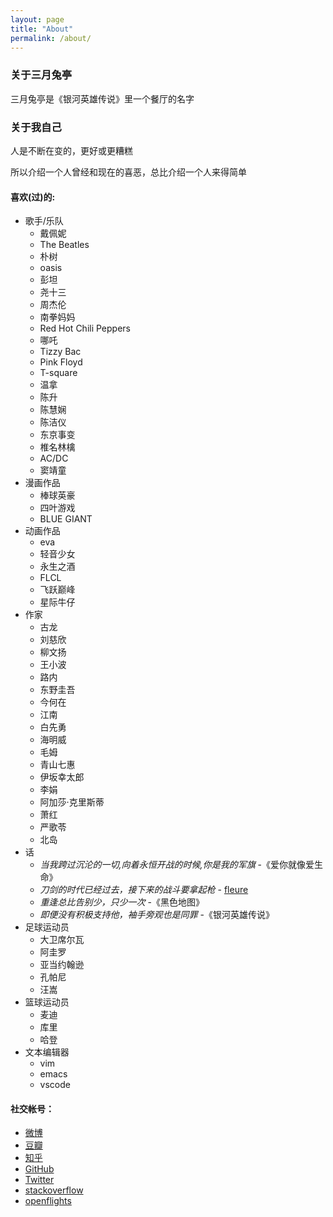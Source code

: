 ```yaml
---
layout: page
title: "About"
permalink: /about/
---
```



### 关于三月兔亭

三月兔亭是《银河英雄传说》里一个餐厅的名字


### 关于我自己

人是不断在变的，更好或更糟糕

所以介绍一个人曾经和现在的喜恶，总比介绍一个人来得简单


#### 喜欢(过)的:
- 歌手/乐队
    - 戴佩妮
    - The Beatles
    - 朴树
    - oasis
    - 彭坦
    - 尧十三
    - 周杰伦
    - 南拳妈妈
    - Red Hot Chili Peppers
    - 哪吒
    - Tizzy Bac
    - Pink Floyd
    - T-square
    - 温拿
    - 陈升
    - 陈慧娴
    - 陈洁仪
    - 东京事变
    - 椎名林檎
    - AC/DC
    - 窦靖童
- 漫画作品
    - 棒球英豪
    - 四叶游戏
    - BLUE GIANT
- 动画作品
    - eva
    - 轻音少女
    - 永生之酒
    - FLCL
    - 飞跃巅峰
    - 星际牛仔
- 作家
    - 古龙
    - 刘慈欣
    - 柳文扬
    - 王小波
    - 路内
    - 东野圭吾
    - 今何在
    - 江南
    - 白先勇
    - 海明威
    - 毛姆
    - 青山七惠
    - 伊坂幸太郎
    - 李娟
    - 阿加莎·克里斯蒂
    - 萧红
    - 严歌苓
    - 北岛
- 话
    - _当我跨过沉沦的一切,向着永恒开战的时候,你是我的军旗_ -《爱你就像爱生命》
    - _刀剑的时代已经过去，接下来的战斗要拿起枪_ - [fleure](https://www.douban.com/people/fleure/)
    - _重逢总比告别少，只少一次_ -《黑色地图》
    - _即便没有积极支持他，袖手旁观也是同罪_  -《银河英雄传说》
- 足球运动员
    - 大卫席尔瓦
    - 阿圭罗
    - 亚当约翰逊
    - 孔帕尼
    - 汪嵩
- 篮球运动员
    - 麦迪
    - 库里
    - 哈登
- 文本编辑器
    - vim
    - emacs
    - vscode


#### 社交帐号：
- [微博](https://weibo.com/cadl)
- [豆瓣](https://www.douban.com/people/ctrlaltdeletel/)
- [知乎](https://www.zhihu.com/people/cadl)
- [GitHub](https://github.com/cadl)
- [Twitter](https://twitter.com/ctrlaltdeletel)
- [stackoverflow](https://stackoverflow.com/users/1600743/cadl)
- [openflights](https://openflights.org/user/cadl)
